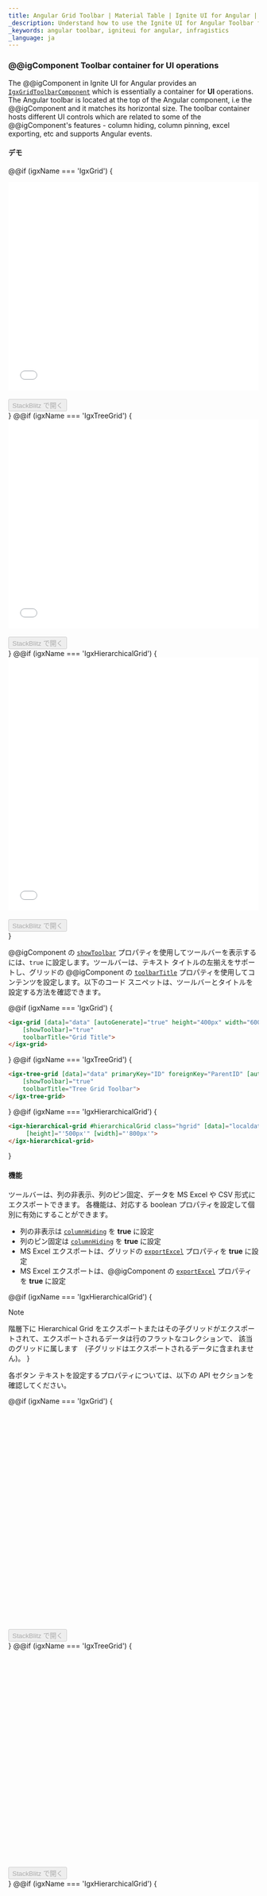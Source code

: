 ```yaml
---
title: Angular Grid Toolbar | Material Table | Ignite UI for Angular | infragistics 
_description: Understand how to use the Ignite UI for Angular Toolbar for essential UI operations. The Material UI table toolbar hosts different UI controls related to different features.
_keywords: angular toolbar, igniteui for angular, infragistics
_language: ja
---
```


### @@igComponent Toolbar container for UI operations

The @@igComponent in Ignite UI for Angular provides an [`IgxGridToolbarComponent`]({environment:angularApiUrl}/classes/igxgridtoolbarcomponent.html) which is essentially a container for **UI** operations. The Angular toolbar is located at the top of the Angular component, i.e the @@igComponent and it matches its horizontal size. The toolbar container hosts different UI controls which are related to some of the @@igComponent's features - column hiding, column pinning, excel exporting, etc and supports Angular events.

#### デモ

@@if (igxName === 'IgxGrid') {
<div class="sample-container loading" style="height:420px">
    <iframe id="grid-toolbar-sample-1-iframe" src='{environment:demosBaseUrl}/grid/grid-toolbar-sample-1' width="100%" height="100%" seamless frameBorder="0" onload="onSampleIframeContentLoaded(this);"></iframe>
</div>
<br/>
<div>
<button data-localize="stackblitz" disabled class="stackblitz-btn" data-iframe-id="grid-toolbar-sample-1-iframe" data-demos-base-url="{environment:demosBaseUrl}">StackBlitz で開く</button>
</div>
}
@@if (igxName === 'IgxTreeGrid') {
<div class="sample-container loading" style="height:420px">
    <iframe id="treegrid-toolbar-sample-4-iframe" src='{environment:demosBaseUrl}/tree-grid/treegrid-toolbar-4' width="100%" height="100%" seamless frameBorder="0" onload="onSampleIframeContentLoaded(this);"></iframe>
</div>
<br/>
<div>
<button data-localize="stackblitz" disabled class="stackblitz-btn" data-iframe-id="treegrid-toolbar-sample-4-iframe" data-demos-base-url="{environment:demosBaseUrl}">StackBlitz で開く</button>
</div>
}
@@if (igxName === 'IgxHierarchicalGrid') {
<div class="sample-container loading" style="height:510px">
    <iframe id="hierarchical-grid-toolbar-sample-1-iframe" src='{environment:demosBaseUrl}/hierarchical-grid/hierarchical-grid-toolbar-title' width="100%" height="100%" seamless frameBorder="0" onload="onSampleIframeContentLoaded(this);"></iframe>
</div>
<br/>
<div>
<button data-localize="stackblitz" disabled class="stackblitz-btn" data-iframe-id="hierarchical-grid-toolbar-sample-1-iframe" data-demos-base-url="{environment:demosBaseUrl}">StackBlitz で開く</button>
</div>
}

@@igComponent の [`showToolbar`]({environment:angularApiUrl}/classes/@@igTypeDoc.html#showtoolbar) プロパティを使用してツールバーを表示するには、`true` に設定します。ツールバーは、テキスト タイトルの左揃えをサポートし、グリッドの @@igComponent の [`toolbarTitle`]({environment:angularApiUrl}/classes/@@igTypeDoc.html#toolbartitle) プロパティを使用してコンテンツを設定します。以下のコード スニペットは、ツールバーとタイトルを設定する方法を確認できます。

@@if (igxName === 'IgxGrid') {
```html
<igx-grid [data]="data" [autoGenerate]="true" height="400px" width="600px"
    [showToolbar]="true"
    toolbarTitle="Grid Title">
</igx-grid>
```
}
@@if (igxName === 'IgxTreeGrid') {
```html
<igx-tree-grid [data]="data" primaryKey="ID" foreignKey="ParentID" [autoGenerate]="true" height="400px" width="900px"
    [showToolbar]="true"
    toolbarTitle="Tree Grid Toolbar">
</igx-tree-grid>
```
}
@@if (igxName === 'IgxHierarchicalGrid') {
```html
<igx-hierarchical-grid #hierarchicalGrid class="hgrid" [data]="localdata" [showToolbar]="true" toolbarTitle="Singers" 
     [height]="'500px'" [width]="'800px'">
</igx-hierarchical-grid>
```
}

#### 機能

ツールバーは、列の非表示、列のピン固定、データを MS Excel や CSV 形式にエクスポートできます。 
各機能は、対応する boolean プロパティを設定して個別に有効にすることができます。
- 列の非表示は [`columnHiding`]({environment:angularApiUrl}/classes/@@igTypeDoc.html#columnhiding) を **true** に設定
- 列のピン固定は [`columnHiding`]({environment:angularApiUrl}/classes/@@igTypeDoc.html#columnpinning) を **true** に設定
- MS Excel エクスポートは、グリッドの [`exportExcel`]({environment:angularApiUrl}/classes/@@igTypeDoc.html#exportexcel) プロパティを **true** に設定
- MS Excel エクスポートは、@@igComponent の [`exportExcel`]({environment:angularApiUrl}/classes/@@igTypeDoc.html#exportcsv) プロパティを **true** に設定

@@if (igxName === 'IgxHierarchicalGrid') {
> [!NOTE]
> 階層下に Hierarchical Grid をエクスポートまたはその子グリッドがエクスポートされて、エクスポートされるデータは行のフラットなコレクションで、
> 該当のグリッドに属します　(子グリッドはエクスポートされるデータに含まれません)。
}

各ボタン テキストを設定するプロパティについては、以下の API セクションを確認してください。

@@if (igxName === 'IgxGrid') {
<div class="sample-container loading" style="height:420px">
    <iframe id="grid-toolbar-sample-2-iframe" data-src='{environment:demosBaseUrl}/grid/grid-toolbar-sample-2' width="100%" height="100%" seamless="" frameBorder="0" class="lazyload"></iframe>
</div>
<br/>
<div>
<button data-localize="stackblitz" disabled class="stackblitz-btn" data-iframe-id="grid-toolbar-sample-2-iframe" data-demos-base-url="{environment:demosBaseUrl}">StackBlitz で開く</button>
</div>
}
@@if (igxName === 'IgxTreeGrid') {
<div class="sample-container loading" style="height:420px">
    <iframe id="treegrid-toolbar-sample-1-iframe" data-src='{environment:demosBaseUrl}/tree-grid/treegrid-toolbar-1' width="100%" height="100%" seamless="" frameBorder="0" class="lazyload"></iframe>
</div>
<br/>
<div>
<button data-localize="stackblitz" disabled class="stackblitz-btn" data-iframe-id="treegrid-toolbar-sample-1-iframe" data-demos-base-url="{environment:demosBaseUrl}">StackBlitz で開く</button>
</div>
}
@@if (igxName === 'IgxHierarchicalGrid') {
<div class="sample-container loading" style="height:510px">
    <iframe id="hierarchical-grid-toolbar-sample-2-iframe" data-src='{environment:demosBaseUrl}/hierarchical-grid/hierarchical-grid-toolbar-options' width="100%" height="100%" seamless="" frameBorder="0" class="lazyload"></iframe>
</div>
<br/>
<div>
<button data-localize="stackblitz" disabled class="stackblitz-btn" data-iframe-id="hierarchical-grid-toolbar-sample-2-iframe" data-demos-base-url="{environment:demosBaseUrl}">StackBlitz で開く</button>
</div>
}

以下のコード スニペットは、ツールバーのすべての機能を有効にします。

@@if (igxName === 'IgxGrid') {
```html
<igx-grid [data]="data" [autoGenerate]="true" height="400px" width="600px"
    [showToolbar]="true"
    toolbarTitle="Grid Title"
    [columnHiding]="true"
    [columnPinning]="true"
    [exportExcel]="true"
    [exportCsv]="true"
    exportText="Export"
    exportExcelText="Export to Excel"
    exportCsvText="Export to CSV">
</igx-grid>
```
}
@@if (igxName === 'IgxTreeGrid') {
```html
<igx-tree-grid [data]="data" primaryKey="ID" foreignKey="ParentID" [autoGenerate]="true" height="400px" width="900px"
    [showToolbar]="true"
    toolbarTitle="Tree Grid Toolbar"
    [columnHiding]="true"
    [columnPinning]="true"
    [exportExcel]="true"
    [exportCsv]="true"
    exportText="Export"
    exportExcelText="Export to Excel"
    exportCsvText="Export to CSV">
</igx-tree-grid>
```
}
@@if (igxName === 'IgxHierarchicalGrid') {
```html
 <igx-hierarchical-grid #hierarchicalGrid class="hgrid" [data]="localdata" [showToolbar]="true" toolbarTitle="Singers" 
    [columnHiding]="true" [columnPinning]="true" [height]="'500px'" [width]="'100%'">
...
</igx-hierarchical-grid>
```
}

MS Excel および CSV へのエクスポートは、プロバイダーとしてそれぞれ [`IgxExcelExporterService`]({environment:angularApiUrl}/classes/igxexcelexporterservice.html) と [`IgxCsvExporterService`]({environment:angularApiUrl}/classes/igxcsvexporterservice.html) を使用します。いずれかを使用する場合は、**app.module.ts** ファイルの **providers** 配列で指定してください。たとえば、以下のコード スニペットは、すべてのエクスポーター サービスを含む方法を示します。

```typescript
// app.module.ts

...
import { IgxExcelExporterService, IgxCsvExporterService } from "igniteui-angular";

@NgModule({
  providers: [ IgxExcelExporterService, IgxCsvExporterService ]
})

export class AppModule {}
```
@@if (igxName !== 'IgxHierarchicalGrid') {
#### エクスポートのカスタマイズ

更にツールバー機能は簡単にオン/オフすることができます。エクスポート処理は、エクスポート処理初期化する際に発生される  **app.module.ts** イベントで詳細設定することができます。このイベントは、エクスポーターとエクスポーターのオプションで公開できます。

> [!NOTE]
> デフォルトで CSV にエクスポートした際にエクスポーターがカンマ区切りセパレーターを使用してエクスポートし、出力ファイルに .csv 拡張しを使用します。
> エクスポーターのイベントにサブスクライブまたはエクスポーター オプション フィールドの値を変更して、エクスポート パラメーターをカスタマイズできます。
> またイベント引数のキャンセル フィールドを true に設定してエクスポートをキャンセルすることもできます。

以下のコード スニペットは、[`onToolbarExporting`]({environment:angularApiUrl}/classes/@@igTypeDoc.html#ontoolbarexporting) イベントにサブスクライブする方法やデフォルトのエクスポート処理をキャンセルする方法を示します。

```html
<@@igSelector ... (onToolbarExporting)="toolbarExportingHandler($event)"></@@igSelector>
```

```typescript
import { IgxExcelExporterService, IgxCsvExporterService } from "igniteui-angular";

...

public toolbarExportingHandler(args) {
    // You can customize the exporting from this event
    const options: IgxExporterOptionsBase = args.options ;
    options.fileName = "Custom Title";

    if (options instanceof IgxExcelExporterOptions) {
        const excelOptions = options as IgxExcelExporterOptions;
        excelOptions.columnWidth = 10;
    } else {
        const csvOptions = options as IgxCsvExporterOptions;
        csvOptions.fileType = CsvFileTypes.TSV;
        csvOptions.valueDelimiter = "\t";
    }

    args.exporter.onColumnExport.subscribe((columnArgs: IColumnExportingEventArgs) => {
        @@if (igxName === 'IgxGrid') {
        // Don't export image fields
        columnArgs.cancel = columnArgs.header === "Athlete" ||
                            columnArgs.header === "Country";
        }
        @@if (igxName === 'IgxTreeGrid') {
        // Don't export image field
        columnArgs.cancel = columnArgs.header === "Name";
        }
    });
}
```

以下のサンプルは、エクスポート ファイルをカスタマイズする方法を示します。

@@if (igxName === 'IgxGrid') {
<div class="sample-container loading" style="height:420px">
    <iframe id="grid-toolbar-sample-3-iframe" data-src='{environment:demosBaseUrl}/grid/grid-toolbar-sample-3' width="100%" height="100%" seamless="" frameBorder="0" class="lazyload"></iframe>
</div>
<br/>
<div>
<button data-localize="stackblitz" disabled class="stackblitz-btn" data-iframe-id="grid-toolbar-sample-3-iframe" data-demos-base-url="{environment:demosBaseUrl}">StackBlitz で開く</button>
</div>
<div class="divider"></div>
}
@@if (igxName === 'IgxTreeGrid') {
<div class="sample-container loading" style="height:420px">
    <iframe id="treegrid-toolbar-sample-2-iframe" data-src='{environment:demosBaseUrl}/tree-grid/treegrid-toolbar-2' width="100%" height="100%" seamless="" frameBorder="0" class="lazyload"></iframe>
</div>
<br/>
<div>
<button data-localize="stackblitz" disabled class="stackblitz-btn" data-iframe-id="treegrid-toolbar-sample-2-iframe" data-demos-base-url="{environment:demosBaseUrl}">StackBlitz で開く</button>
</div>
<div class="divider"></div>
}
}
#### カスタム コンテンツ テンプレート

ツールバーにアプリケーション固有の UI (カスタム ボタンなど) を追加する場合、ng-template を作成して [`igxToolbarCustomContent`]({environment:angularApiUrl}/classes/igxgridtoolbarcustomcontentdirective.html) ディレクティブでマークします。以下のコード スニペットはカスタム テンプレートを定義する方法を示します。

```html
<@@igSelector [showToolbar]="true" ...>

    ...

    <ng-template igxToolbarCustomContent let-@@igObjectRef="grid">
        <button igxButton="flat" igxRipple igxRippleCentered="true" (click)="@@igObjectRef.clearSort()">
            <igx-icon fontSet="material">clear</igx-icon>
            Clear Sort
        </button>
    </ng-template>
</@@igSelector>
```

> [!NOTE]
> [`igxToolbarCustomContent`]({environment:angularApiUrl}/classes/igxgridtoolbarcustomcontentdirective.html) ディレクティブのコンテキストに 2 つのプロパティがあります。
> `grid` - ツールバーを含む [`@@igxNameComponent`]({environment:angularApiUrl}/classes/@@igTypeDoc.html) への参照。
> `toolbar` - [`Infragistics.Web.Mvc.dll`]({environment:angularApiUrl}/classes/igxgridtoolbarcomponent.html) への参照を追加します。

以下のサンプルは、列ヘッダーをクリックして並べ替えセットをクリアするためのボタンをツールバーに追加する方法です。

@@if (igxName === 'IgxGrid') {
<div class="sample-container loading" style="height:420px">
    <iframe id="grid-toolbar-sample-4-iframe" data-src='{environment:demosBaseUrl}/grid/grid-toolbar-sample-4' width="100%" height="100%" seamless="" frameBorder="0" class="lazyload"></iframe>
</div>
<br/>
<div>
<button data-localize="stackblitz" disabled class="stackblitz-btn" data-iframe-id="grid-toolbar-sample-4-iframe" data-demos-base-url="{environment:demosBaseUrl}">StackBlitz で開く</button>
</div>
<div class="divider"></div>
}
@@if (igxName === 'IgxTreeGrid') {
<div class="sample-container loading" style="height:420px">
    <iframe id="treegrid-toolbar-sample-3-iframe" data-src='{environment:demosBaseUrl}/tree-grid/treegrid-toolbar-3' width="100%" height="100%" seamless="" frameBorder="0" class="lazyload"></iframe>
</div>
<br/>
<div>
<button data-localize="stackblitz" disabled class="stackblitz-btn" data-iframe-id="treegrid-toolbar-sample-3-iframe" data-demos-base-url="{environment:demosBaseUrl}">StackBlitz で開く</button>
</div>
<div class="divider"></div>
}
@@if (igxName === 'IgxHierarchicalGrid') {
<div class="sample-container loading" style="height:510px">
    <iframe id="hierarchical-grid-toolbar-sample-3-iframe" data-src='{environment:demosBaseUrl}/hierarchical-grid/hierarchical-grid-toolbar-custom' width="100%" height="100%" seamless="" frameBorder="0" class="lazyload"></iframe>
</div>
<br/>
<div>
<button data-localize="stackblitz" disabled class="stackblitz-btn" data-iframe-id="hierarchical-grid-toolbar-sample-3-iframe" data-demos-base-url="{environment:demosBaseUrl}">StackBlitz で開く</button>
</div>
<div class="divider"></div>
}

### API リファレンス

以下は、Grid Toolbar サービスのその他の API です。

[`IgxGridToolbarComponent`]({environment:angularApiUrl}/classes/igxgridtoolbarcomponent.html)

[`@@igxNameComponent`]({environment:angularApiUrl}/classes/@@igTypeDoc.html) プロパティ:
* [`toolbar`]({environment:angularApiUrl}/classes/@@igTypeDoc.html#toolbar)
* [`showToolbar`]({environment:angularApiUrl}/classes/@@igTypeDoc.html#showtoolbar)
* [`toolbarTitle`]({environment:angularApiUrl}/classes/@@igTypeDoc.html#toolbartitle)
* [`columnHiding`]({environment:angularApiUrl}/classes/@@igTypeDoc.html#columnhiding)
* [`columnHidingTitle`]({environment:angularApiUrl}/classes/@@igTypeDoc.html#columnhidingtitle)
* [`hiddenColumnsText`]({environment:angularApiUrl}/classes/@@igTypeDoc.html#hiddencolumnstext)
* [`columnPinning`]({environment:angularApiUrl}/classes/@@igTypeDoc.html#columnpinning)
* [`columnPinningTitle`]({environment:angularApiUrl}/classes/@@igTypeDoc.html#columnpinningtitle)
* [`pinnedColumnsText`]({environment:angularApiUrl}/classes/@@igTypeDoc.html#pinnedcolumnstext)
* [`exportExcel`]({environment:angularApiUrl}/classes/@@igTypeDoc.html#exportexcel)
* [`exportCsv`]({environment:angularApiUrl}/classes/@@igTypeDoc.html#exportcsv)
* [`exportText`]({environment:angularApiUrl}/classes/@@igTypeDoc.html#exporttext)
* [`exportExcelText`]({environment:angularApiUrl}/classes/@@igTypeDoc.html#exportexceltext)
* [`exportCsvText`]({environment:angularApiUrl}/classes/@@igTypeDoc.html#exportcsvtext)

[`@@igxNameComponent`]({environment:angularApiUrl}/classes/@@igTypeDoc.html) イベント:
* [`onToolbarExporting`]({environment:angularApiUrl}/classes/@@igTypeDoc.html#ontoolbarexporting)

スタイル:

* [`@@igxNameComponent スタイル`]({environment:sassApiUrl}/index.html#function-igx-grid-theme)

### その他のリソース

<div class="divider--half"></div>
コミュニティに参加して新しいアイデアをご提案ください。

* [Ignite UI for Angular **フォーラム** (英語)](https://www.infragistics.com/community/forums/f/ignite-ui-for-angular)
* [Ignite UI for Angular **GitHub** (英語)](https://github.com/IgniteUI/igniteui-angular)
